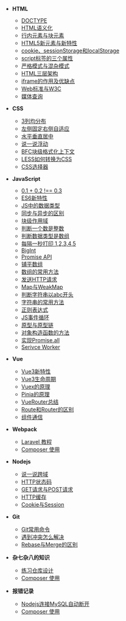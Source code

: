 - **HTML**
  - [DOCTYPE](/Html/DOCTYPE.md)
  - [HTML语义化](/Html/HTML语义化.md) 
  - [行内元素与块元素](/Html/行内元素与块元素.md)
  - [HTML5新元素与新特性](/Html/HTML5新元素与新特性.md)
  - [cookie、sessionStorage和localStorage](/Html/cookie、sessionStorage和localStorage.md)
  - [script标签的三个属性](/Html/script标签的三个属性.md)
  - [严格模式与混杂模式](/Html/严格模式与混杂模式.md)
  - [HTML三层架构](/Html/HTML三层架构.md)
  - [iframe的作用及优缺点](/Html/iframe的作用及优缺点.md)
  - [Web标准与W3C](/Html/Web标准与W3C.md)
  - [媒体查询](/Html/媒体查询.md)

- **CSS**
  - [3列均分布](/Css/如何实现3列均分布.md)
  - [左侧固定右侧自适应](/Css/如何实现左侧固定，右侧自适应.md)
  - [水平垂直居中](/Css/如何实现水平垂直居中.md)
  - [说一说浮动](/Css/说一说浮动.md)
  - [BFC块级格式化上下文](/Css/BFC块级格式化上下文.md)
  - [LESS如何转换为CSS](/Css/LESS如何转换为CSS.md)
  - [CSS选择器](/Css/CSS选择器.md)

- **JavaScript**
  - [0.1 + 0.2 !== 0.3](/JavaScript/0.1%20+%200.2%20%20!==%200.3%20.md)
  - [ES6新特性](/JavaScript/ES6新特性.md)
  - [JS中的数据类型](/JavaScript/JS中的数据类型.md)
  - [同步与异步的区别](/JavaScript/同步与异步的区别.md)
  - [块级作用域](/JavaScript/块级作用域.md)
  - [判断一个数是整数](/JavaScript/如何判断一个数是整数.md)
  - [判断数据类型是数组](/JavaScript/如何判断数据类型是数组.md)
  - [每隔一秒打印 1,2,3,4,5](/JavaScript/每隔一秒打印%201,2,3,4,5.md)
  - [BigInt](/JavaScript/说一说BigInt.md)
  - [Promise API](/JavaScript/说一说Promise.md)
  - [铺平数组](/JavaScript/如何铺平数组.md)
  - [数组的常用方法](/JavaScript/数组的常用方法总结.md)
  - [发送HTTP请求](/JavaScript/发送HTTP请求.md)
  - [Map与WeakMap](/JavaScript/Map与WeakMap.md)
  - [判断字符串以abc开头](/JavaScript/如何判断字符串以abc开头.md)
  - [字符串的常用方法](/JavaScript/字符串的常用方法总结.md)
  - [正则表达式](/JavaScript/正则表达式.md)
  - [JS事件循环](/JavaScript/JS事件循环.md)
  - [原型与原型链](/JavaScript/原型与原型链.md)
  - [对象构造函数的方法](/JavaScript/对象构造函数的方法.md)
  - [实现Promise.all](/JavaScript/实现Promise.all.md)
  - [Serivce Worker](/JavaScript/Serivce%20Worker.md)

- **Vue**
  - [Vue3新特性](/Vue/Vue3新特性.md)
  - [Vue3生命周期](/Vue/Vue3生命周期.md)
  - [Vuex的原理](/Vue/Vuex的原理.md)
  - [Pinia的原理](/Vue/Pinia的原理.md)
  - [VueRouter总结](/Vue/VueRouter总结.md)
  - [Route和Router的区别](/Vue/Route和Router的区别.md)
  - [组件通信](/Vue/组件通信.md)

- **Webpack**
  - [Laravel 教程]()
  - [Composer 使用]()

- **Nodejs**
  - [说一说跨域](/Nodejs/说一说跨域.md)
  - [HTTP状态码](/Nodejs/HTTP状态码.md)
  - [GET请求与POST请求](/Nodejs/GET请求与POST请求.md)
  - [HTTP缓存](/Nodejs/HTTP缓存.md)
  - [Cookie与Session](/Nodejs/Cookie与Session.md)

- **Git**
  - [Git常用命令](/Git/Git常用命令.md)
  - [遇到冲突怎么解决](/Git/遇到冲突怎么解决.md)
  - [Rebase与Merge的区别](/Git/Rebase与Merge的区别.md)

- **杂七杂八的知识**
  - [练习仓库设计](/杂七杂八的知识/练习仓库设计.md)
  - [Composer 使用]()

- **报错记录**
  - [Nodejs连接MySQL自动断开](/报错记录/Nodejs连接MySQL自动断开.md)
  - [Composer 使用]()
